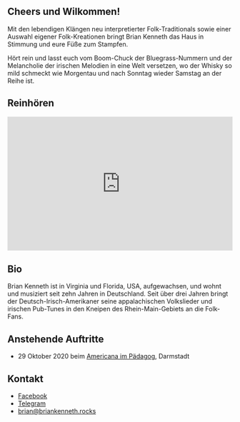 ## Cheers und Wilkommen!
Mit den lebendigen Klängen neu interpretierter Folk-Traditionals sowie einer Auswahl eigener Folk-Kreationen bringt Brian Kenneth das Haus in Stimmung und eure Füße zum Stampfen.

Hört rein und lasst euch vom Boom-Chuck der Bluegrass-Nummern und der Melancholie der irischen Melodien in eine Welt versetzen, wo der Whisky so mild schmeckt wie Morgentau und nach Sonntag wieder Samstag an der Reihe ist.

## Reinhören
<iframe width="100%" height="300" scrolling="no" frameborder="no" allow="autoplay" src="https://w.soundcloud.com/player/?url=https%3A//api.soundcloud.com/playlists/1021407670&color=%23ff5500&auto_play=false&hide_related=false&show_comments=true&show_user=true&show_reposts=false&show_teaser=true&visual=true"></iframe>

## Bio
Brian Kenneth ist in Virginia und Florida, USA, aufgewachsen, und wohnt und musiziert seit zehn Jahren in Deutschland. Seit über drei Jahren bringt der Deutsch-Irisch-Amerikaner seine appalachischen Volkslieder und irischen Pub-Tunes in den Kneipen des Rhein-Main-Gebiets an die Folk-Fans.

## Anstehende Auftritte
- 29 Oktober 2020 beim [Americana im Pädagog](https://facebook.com/pages/category/Concert-Tour/Americana-im-P%C3%A4dagog-128978271026708/), Darmstadt

## Kontakt
- [Facebook](https://facebook.com/BrianKennethMusic/)
- [Telegram](https://t.me/BrianJL)
- [brian@briankenneth.rocks](mailto:brian@briankenneth.rocks)